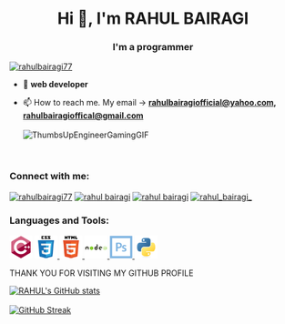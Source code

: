 <h1 align="center">Hi 👋, I'm RAHUL BAIRAGI</h1>

<h3 align="center">I'm a programmer</h3>
<p align="left"> <a href="https://twitter.com/rahulbairagi77" target="blank"><img src="https://img.shields.io/twitter/follow/rahulbairagi77?logo=twitter&style=for-the-badge" alt="rahulbairagi77" /></a> </p>



- 🌱 **web developer**

- 📫 How to reach me.  My email -> **rahulbairagiofficial@yahoo.com, rahulbairagioffical@gmail.com**
  <br>
  <br>
![ThumbsUpEngineerGamingGIF](https://user-images.githubusercontent.com/104666904/167990372-210ac355-75ab-48ac-a2c7-863bed8ab0b0.gif)
<br>

<h3 align="left">Connect with me:</h3>
<p align="left">
<a href="https://twitter.com/rahulbairagi77" target="blank"><img align="center" alt="rahulbairagi77"  src="https://raw.githubusercontent.com/rahuldkjain/github-profile-readme-generator/master/src/images/icons/Social/twitter.svg" 
 height="30" width="40" /></a>
<a href=https://www.linkedin.com/in/rahul-bairagi-b88b20165/" target="blank"><img align="center" src="https://raw.githubusercontent.com/rahuldkjain/github-profile-readme-generator/master/src/images/icons/Social/linked-in-alt.svg" alt="rahul bairagi" height="30" width="40" /></a>
<a href="https://www.facebook.com/rahulcode751" target="blank"><img align="center" src="https://raw.githubusercontent.com/rahuldkjain/github-profile-readme-generator/master/src/images/icons/Social/facebook.svg" alt="rahul bairagi" height="30" width="40" /></a>
<a href="https://instagram.com/irahulbairagi" target="blank"><img align="center" src="https://raw.githubusercontent.com/rahuldkjain/github-profile-readme-generator/master/src/images/icons/Social/instagram.svg" alt="rahul_bairagi_" height="30" width="40" /></a>
<!-- <a href="https://www.codechef.com/users/rahulcode751" target="blank"><img align="center" src="https://cdn.jsdelivr.net/npm/simple-icons@3.1.0/icons/codechef.svg" alt="rahulcode751" height="30" width="40" /></a>  
<a href="https://www.leetcode.com/rahulcode_751" target="blank"><img align="center" src="https://raw.githubusercontent.com/rahuldkjain/github-profile-readme-generator/master/src/images/icons/Social/leet-code.svg" alt="rahulcode_751" height="30" width="40" /></a> -->
</p>

<h3 align="left">Languages and Tools:</h3>
 <img src="https://raw.githubusercontent.com/devicons/devicon/master/icons/cplusplus/cplusplus-original.svg" alt="cplusplus" width="40" height="40"/> </a> <a href="https://www.w3schools.com/css/" target="_blank"> <img src="https://raw.githubusercontent.com/devicons/devicon/master/icons/css3/css3-original-wordmark.svg" alt="css3" width="40" height="40"/> </a> <a href="https://www.w3.org/html/" target="_blank"> <img src="https://raw.githubusercontent.com/devicons/devicon/master/icons/html5/html5-original-wordmark.svg" alt="html5" width="40" height="40"/> </a> <a href="https://nodejs.org" target="_blank"> <img src="https://raw.githubusercontent.com/devicons/devicon/master/icons/nodejs/nodejs-original-wordmark.svg" alt="nodejs" width="40" height="40"/> </a> <a href="https://www.photoshop.com/en" target="_blank"> <img src="https://raw.githubusercontent.com/devicons/devicon/master/icons/photoshop/photoshop-line.svg" alt="photoshop" width="40" height="40"/> </a> <a href="https://www.python.org" target="_blank"> <img src="https://raw.githubusercontent.com/devicons/devicon/master/icons/python/python-original.svg" alt="python" width="40" height="40"/> </a> </p>
<!--
<p><img align="center" src="https://github-readme-stats.vercel.app/api/top-langs?username=rahulcode751&show_icons=true&locale=en&layout=compact" alt="rahulcode751" /></p> -->
<!--
<p>&nbsp;<img align="center" src="https://github-readme-stats.vercel.app/api?username=rahulcode751&show_icons=true&locale=en" alt="rahulcode751" /></p> -->

<!--  <p><img align="center" src="https://github-readme-streak-stats.herokuapp.com/?user=rahulcode751&" alt="rahulcode751" /></p> -->
  <p> THANK YOU FOR VISITING MY GITHUB PROFILE </p>   
                                                                                                                    
[![RAHUL's GitHub stats](https://github-readme-stats.vercel.app/api?username=rahulcode751&theme=midnight-purple&show_icons=true)](https://github.com/rahulcode751/github-readme-stats)
<br>
<br>
[![GitHub Streak](https://github-readme-streak-stats.herokuapp.com?user=rahulcode751&theme=github-dark&hide_border=true&date_format=j%20M%5B%20Y%5D)](https://git.io/streak-stats)  
                                                                                                              

<br>
                                                             
